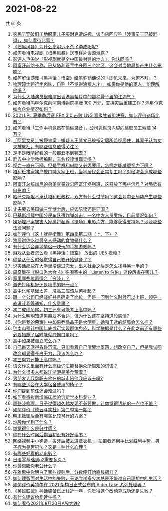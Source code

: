 # 2021-08-22

共 61 条

<!-- BEGIN -->
<!-- 最后更新时间 Sun Aug 22 2021 01:09:20 GMT+0800 (China Standard Time) -->

1. [农民工穿破旧工地服带儿子买耐克遭歧视，该门店回应称「涉事员工已被辞退」，如何看待此事？](https://www.zhihu.com/question/481174491)
1. [《扫黑风暴》为什么高明远不杀了李成阳呢?](https://www.zhihu.com/question/481047871)
1. [如何看待电视剧《扫黑风暴》送审样片资源泄露？](https://www.zhihu.com/question/481330328)
1. [影评人毛尖说「影视剧就是全中国最封建的地方」，你认同吗？](https://www.zhihu.com/question/480959905)
1. [阿富汗前防长称，已从塔利班手中夺回三个地区，这会对当地局势产生什么影响？](https://www.zhihu.com/question/481355579)
1. [如何解读游戏《黑神话：悟空》结尾弥勒佛说的「即见未来，为何不拜」？](https://www.zhihu.com/question/481173215)
1. [物理硕士跨行卖卤味，自称「不觉得浪费人才」。如果你是他的家人，能理解他吗？](https://www.zhihu.com/question/480359455)
1. [为什么大陆演员很难演出香港黑帮片中的那种骨子里的江湖气？](https://www.zhihu.com/question/480849535)
1. [如何看待鸿星尔克向河南博物院捐赠 100
   万元，支持灾后重建工作？鸿星尔克如今企业情况如何？](https://www.zhihu.com/question/481347084)
1. [2021 LPL 夏季季后赛 FPX 3:0 击败 LNG
   晋级胜者组决赛，如何评价这场比赛？](https://www.zhihu.com/question/481458042)
1. [如何看待「工作手机竟然在偷偷录音」，公司凭偷录内容向离职员工索赔 14
   万？](https://www.zhihu.com/question/480979026)
1. [「阿里女员工被侵害案」嫌疑人王某文已被指定居所监视居住，其妻子认为丈夫被冤枉，有哪些信息值得关注？](https://www.zhihu.com/question/481454197)
1. [是不是眼睛好看的一般都丑不到哪去？](https://www.zhihu.com/question/480505441)
1. [辞去中小学教师编制，去名校读博现实吗？](https://www.zhihu.com/question/447564308)
1. [视力一直在下降，但是手机和电脑又必须要用，怎样才能减缓视力下降？](https://www.zhihu.com/question/29378502)
1. [塔利班挨家挨户敲门喊大家上班，当地居民会正常复工吗？对经济会造成哪些影响？](https://www.zhihu.com/question/481261418)
1. [阿富汗总统加尼的弟弟宣誓效忠阿富汗塔利班，这释放了哪些信号？对局势有何影响？](https://www.zhihu.com/question/481499823)
1. [哈萨克斯坦不承认塔利班政权，双方有什么过节吗？这会对中亚局势产生哪些影响？](https://www.zhihu.com/question/481253845)
1. [丈夫要去美国做三年博士后，应该陪读还是异国？](https://www.zhihu.com/question/345157388)
1. [巴基斯坦载中国公民车队遭炸弹袭击，一名中方人员受伤，目前情况如何？](https://www.zhihu.com/question/481364036)
1. [操场埋尸案被害人家属将起诉《操场》电影片方，能够获得支持吗？涉及哪些法律问题？](https://www.zhihu.com/question/481239064)
1. [如何评价《这！就是街舞》第四季第二期（上、下）？](https://www.zhihu.com/question/481470049)
1. [独居时你吃过最令人感动的食物是什么？](https://www.zhihu.com/question/479196656)
1. [有什么适合异地情侣一块玩的手机游戏吗？](https://www.zhihu.com/question/314734641)
1. [游戏从业者怎么看《黑神话：悟空》 放出的 UE5 视频？](https://www.zhihu.com/question/481230861)
1. [你是从什么时候觉得自己要开始健身了？](https://www.zhihu.com/question/473214543)
1. [说实话那些在大学里没谈过恋爱，出入社会之后是怎么找寻另一半的？](https://www.zhihu.com/question/432440454)
1. [周奇墨在《脱口秀大会 4》突围赛中的「Listen to
   伯伯」这段厉害在哪儿？](https://www.zhihu.com/question/480511536)
1. [家里哪些位置适合「穷装」？](https://www.zhihu.com/question/441324496)
1. [激光打印机好还是喷墨的好一点？](https://www.zhihu.com/question/26684736)
1. [高中化学基础太差，准高三应该从何补起？](https://www.zhihu.com/question/466943473)
1. [跟一个公司已经谈好并且确定了岗位，但是一问到什么时候可以上班，领导一直说让我等通知，什么意思？](https://www.zhihu.com/question/472994909)
1. [初二成绩吊尾，初三还有可能考上高中吗？](https://www.zhihu.com/question/468628888)
1. [为什么明明知道男朋友不合适，但为什么还在坚持这段感情?](https://www.zhihu.com/question/460992487)
1. [《你是我的荣耀》中如果乔晶晶不是大明星，她和于途的结局会怎么样？](https://www.zhihu.com/question/477389590)
1. [钟南山预计中国年底或可实现群体免疫，科学依据是什么？在此之前还有哪些必要措施？届时能彻底摘口罩吗？](https://www.zhihu.com/question/481200144)
1. [高中如果被孤立怎么办？](https://www.zhihu.com/question/481373136)
1. [自己每天活得昏昏沉沉，只能看着自己清醒地堕落，想改变自己，但是我试图改变却显得苍白无力，我该怎么办？](https://www.zhihu.com/question/480836820)
1. [初三努力还能上高中吗？](https://www.zhihu.com/question/478525138)
1. [语文作文里面有什么高级词汇能替换众所周知的词语？](https://www.zhihu.com/question/318964543)
1. [为什么很多人都说江浙沪是美食荒漠？](https://www.zhihu.com/question/456755817)
1. [男朋友让我辞职去他在的城市陪他我应该去吗?](https://www.zhihu.com/question/478132114)
1. [有哪些适合在大学宿舍使用的椅子？](https://www.zhihu.com/question/28416669)
1. [你们提到前任还会难过吗？](https://www.zhihu.com/question/477636151)
1. [如何看待拟新增临床检验诊断学本科专业？](https://www.zhihu.com/question/479223035)
1. [​哪些装修项，日子过得越久越发现不必要做，让你觉得钱花的一点也不值？](https://www.zhihu.com/question/438326516)
1. [如何评价《德云斗笑社》第二季第一期？](https://www.zhihu.com/question/481144512)
1. [明末抵御后金有哪些比较可行的方案？](https://www.zhihu.com/question/480326141)
1. [炒股你学到了什么？](https://www.zhihu.com/question/473194627)
1. [你觉得什么是分寸感？](https://www.zhihu.com/question/421150527)
1. [你在什么时候后悔当初没有好好读书？](https://www.zhihu.com/question/481258616)
1. [网络视频中小狗遭「拔牙后被丢进洗衣机」，拍摄者还用手比划胜利手势，男子行为是否犯法？这是一种什么心理？](https://www.zhihu.com/question/480678398)
1. [有哪些好看的老电影？](https://www.zhihu.com/question/26246226)
1. [日语零基础到n2需要多久？](https://www.zhihu.com/question/286675003)
1. [你最佩服你老公什么？](https://www.zhihu.com/question/19931695)
1. [在雅思中你明白了哪些规则后，分数便开始直线飙升？](https://www.zhihu.com/question/348084694)
1. [如何理智面对生活中的失败，无论尝试多少次总是不能过自己理想中的生活？](https://www.zhihu.com/question/481081326)
1. [如何评价英特尔在 2021 架构日正式公布的 Alder Lake
   系列处理器？](https://www.zhihu.com/question/481026148)
1. [《英雄联盟》神话装备已上线近一年，你觉得这个改动算成功还是失败？](https://www.zhihu.com/question/480386885)
1. [有什么建议给复读生吗？](https://www.zhihu.com/question/471664550)
1. [如何看待2021年8月20日A股大跌?](https://www.zhihu.com/question/481168335)

<!-- END -->
